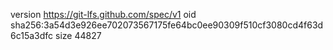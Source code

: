 version https://git-lfs.github.com/spec/v1
oid sha256:3a54d3e926ee702073567175fe64bc0ee90309f510cf3080cd4f63d6c15a3dfc
size 44827
